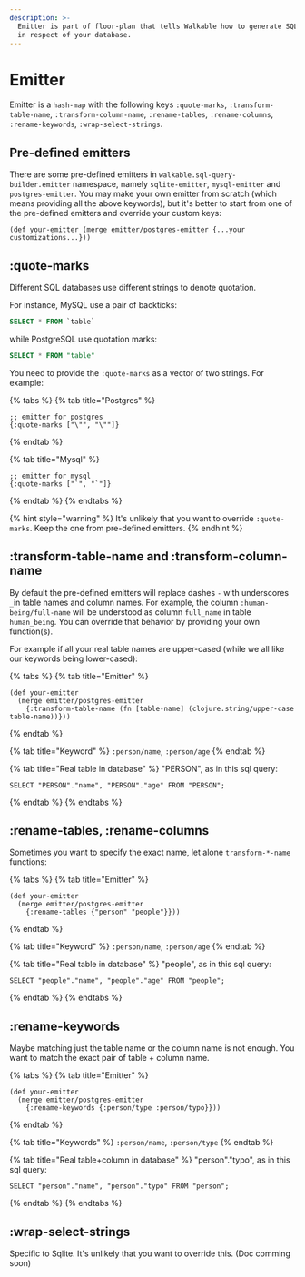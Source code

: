```yaml
---
description: >-
  Emitter is part of floor-plan that tells Walkable how to generate SQL strings
  in respect of your database.
---
```


# Emitter

Emitter is a `hash-map` with the following keys `:quote-marks`, `:transform-table-name`, `:transform-column-name`, `:rename-tables`, `:rename-columns`, `:rename-keywords`, `:wrap-select-strings`.

## Pre-defined emitters

There are some pre-defined emitters in `walkable.sql-query-builder.emitter` namespace, namely `sqlite-emitter`, `mysql-emitter` and `postgres-emitter`. You may make your own emitter from scratch \(which means providing all the above keywords\), but it's better to start from one of the pre-defined emitters and override your custom keys:

```text
(def your-emitter (merge emitter/postgres-emitter {...your customizations...}))
```

## :quote-marks

Different SQL databases use different strings to denote quotation.

For instance, MySQL use a pair of backticks:

```sql
SELECT * FROM `table`
```

while PostgreSQL use quotation marks:

```sql
SELECT * FROM "table"
```

You need to provide the `:quote-marks` as a vector of two strings. For example:

{% tabs %}
{% tab title="Postgres" %}
```text
;; emitter for postgres
{:quote-marks ["\"", "\""]}
```
{% endtab %}

{% tab title="Mysql" %}
```text
;; emitter for mysql
{:quote-marks ["`", "`"]}
```
{% endtab %}
{% endtabs %}

{% hint style="warning" %}
It's unlikely that you want to override `:quote-marks`. Keep the one from pre-defined emitters.
{% endhint %}

## :transform-table-name and :transform-column-name

By default the pre-defined emitters will replace dashes `-` with underscores `_`in table names and column names. For example, the column `:human-being/full-name` will be understood as column `full_name` in table `human_being`. You can override that behavior by providing your own function\(s\).

For example if all your real table names are upper-cased \(while we all like our keywords being lower-cased\):

{% tabs %}
{% tab title="Emitter" %}
```text
(def your-emitter
  (merge emitter/postgres-emitter
    {:transform-table-name (fn [table-name] (clojure.string/upper-case table-name))}))
```
{% endtab %}

{% tab title="Keyword" %}
`:person/name`, `:person/age`
{% endtab %}

{% tab title="Real table in database" %}
"PERSON", as in this sql query:

```text
SELECT "PERSON"."name", "PERSON"."age" FROM "PERSON";
```
{% endtab %}
{% endtabs %}

## :rename-tables, :rename-columns

Sometimes you want to specify the exact name, let alone `transform-*-name` functions:

{% tabs %}
{% tab title="Emitter" %}
```text
(def your-emitter
  (merge emitter/postgres-emitter
    {:rename-tables {"person" "people"}}))
```
{% endtab %}

{% tab title="Keyword" %}
`:person/name`, `:person/age`
{% endtab %}

{% tab title="Real table in database" %}
"people", as in this sql query:

```text
SELECT "people"."name", "people"."age" FROM "people";
```
{% endtab %}
{% endtabs %}

## :rename-keywords

Maybe matching just the table name or the column name is not enough. You want to match the exact pair of table + column name.

{% tabs %}
{% tab title="Emitter" %}
```text
(def your-emitter
  (merge emitter/postgres-emitter
    {:rename-keywords {:person/type :person/typo}}))
```
{% endtab %}

{% tab title="Keywords" %}
`:person/name`, `:person/type`
{% endtab %}

{% tab title="Real table+column in database" %}
"person"."typo", as in this sql query:

```text
SELECT "person"."name", "person"."typo" FROM "person";
```
{% endtab %}
{% endtabs %}

## :wrap-select-strings

Specific to Sqlite. It's unlikely that you want to override this. \(Doc comming soon\)

